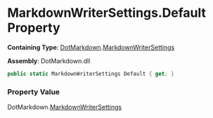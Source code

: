 # MarkdownWriterSettings\.Default Property

**Containing Type**: [DotMarkdown](../../README.md)\.[MarkdownWriterSettings](../README.md)

**Assembly**: DotMarkdown\.dll

```csharp
public static MarkdownWriterSettings Default { get; }
```

### Property Value

DotMarkdown\.[MarkdownWriterSettings](../README.md)

